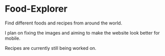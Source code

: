 # Food-Explorer
Find different foods and recipes from around the world.

I plan on fixing the images and aiming to make the website look better for mobile.

Recipes are currently still being worked on.
